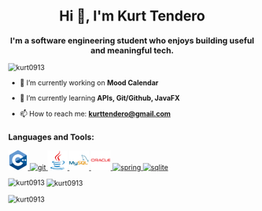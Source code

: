<h1 align="center">Hi 👋, I'm Kurt Tendero</h1>
<h3 align="center">I'm a software engineering student who enjoys building useful and meaningful tech.</h3>

<p align="left"> <img src="https://komarev.com/ghpvc/?username=kurt0913&label=Profile%20views&color=0e75b6&style=flat" alt="kurt0913" /> </p>

- 🔭 I’m currently working on **Mood Calendar**

- 🌱 I’m currently learning **APIs, Git/Github, JavaFX**

- 📫 How to reach me: **kurttendero@gmail.com**


<h3 align="left">Languages and Tools:</h3>
<p align="left"> <a href="https://www.w3schools.com/cpp/" target="_blank" rel="noreferrer"> <img src="https://raw.githubusercontent.com/devicons/devicon/master/icons/cplusplus/cplusplus-original.svg" alt="cplusplus" width="40" height="40"/> </a> <a href="https://git-scm.com/" target="_blank" rel="noreferrer"> <img src="https://www.vectorlogo.zone/logos/git-scm/git-scm-icon.svg" alt="git" width="40" height="40"/> </a> <a href="https://www.java.com" target="_blank" rel="noreferrer"> <img src="https://raw.githubusercontent.com/devicons/devicon/master/icons/java/java-original.svg" alt="java" width="40" height="40"/> </a> <a href="https://www.mysql.com/" target="_blank" rel="noreferrer"> <img src="https://raw.githubusercontent.com/devicons/devicon/master/icons/mysql/mysql-original-wordmark.svg" alt="mysql" width="40" height="40"/> </a> <a href="https://www.oracle.com/" target="_blank" rel="noreferrer"> <img src="https://raw.githubusercontent.com/devicons/devicon/master/icons/oracle/oracle-original.svg" alt="oracle" width="40" height="40"/> </a> <a href="https://spring.io/" target="_blank" rel="noreferrer"> <img src="https://www.vectorlogo.zone/logos/springio/springio-icon.svg" alt="spring" width="40" height="40"/> </a> <a href="https://www.sqlite.org/" target="_blank" rel="noreferrer"> <img src="https://www.vectorlogo.zone/logos/sqlite/sqlite-icon.svg" alt="sqlite" width="40" height="40"/> </a> </p>

<p><img align="left" src="https://github-readme-stats.vercel.app/api/top-langs?username=kurt0913&show_icons=true&locale=en&layout=compact" alt="kurt0913" /></p>

<p>&nbsp;<img align="center" src="https://github-readme-stats.vercel.app/api?username=kurt0913&show_icons=true&locale=en" alt="kurt0913" /></p>

<p><img align="center" src="https://github-readme-streak-stats.herokuapp.com/?user=kurt0913&" alt="kurt0913" /></p>

